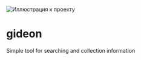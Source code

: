 ![Иллюстрация к проекту](https://github.com/malorento/gideon/raw/master/Images/gideon.png)

# gideon
Simple tool for searching and collection information
